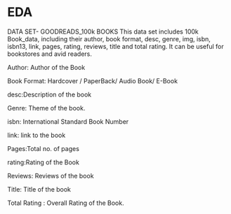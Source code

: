 # EDA
 DATA SET- GOODREADS_100k BOOKS
This data set includes 100k Book_data, including their author, book format, desc, genre, img, isbn, isbn13, link, pages, rating, reviews, title and total rating. It can be useful for bookstores and avid readers.


Author: Author of the Book

Book Format: Hardcover / PaperBack/ Audio Book/ E-Book

desc:Description of the book

Genre: Theme of the book.

isbn: International Standard Book Number

link: link to the book

Pages:Total no. of pages

rating:Rating of the Book

Reviews: Reviews of the book

Title: Title of the book

Total Rating : Overall Rating of the Book.
